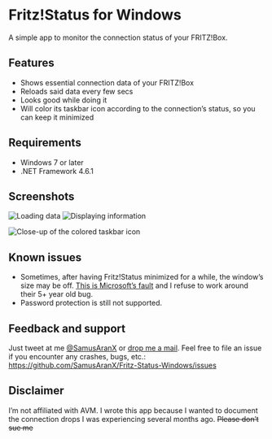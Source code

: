# Fritz!Status for Windows
A simple app to monitor the connection status of your FRITZ!Box.

## Features
* Shows essential connection data of your FRITZ!Box
* Reloads said data every few secs
* Looks good while doing it
* Will color its taskbar icon according to the connection’s status, so you can keep it minimized

## Requirements
* Windows 7 or later
* .NET Framework 4.6.1

## Screenshots

![Loading data](https://cloud.githubusercontent.com/assets/676069/12872788/9fff883a-cdac-11e5-8780-d3a5632bbf78.png)
![Displaying information](https://cloud.githubusercontent.com/assets/676069/12872789/a2c7cc30-cdac-11e5-9352-3f977c85ca4a.png)

![Close-up of the colored taskbar icon](https://cloud.githubusercontent.com/assets/676069/12872790/a49c54ae-cdac-11e5-8a9f-4e4f3df48fe9.PNG)

## Known issues
* Sometimes, after having Fritz!Status minimized for a while, the window’s size may be off. [This is Microsoft’s fault](https://connect.microsoft.com/VisualStudio/feedback/details/616008/wpf-sizing-is-broken-if-window-is-minimized) and I refuse to work around their 5+ year old bug.
* Password protection is still not supported.

## Feedback and support
Just tweet at me [@SamusAranX](https://twitter.com/SamusAranX) or [drop me a mail](mailto:hallo@peterwunder.de).
Feel free to file an issue if you encounter any crashes, bugs, etc.: https://github.com/SamusAranX/Fritz-Status-Windows/issues

## Disclaimer
I’m not affiliated with AVM. I wrote this app because I wanted to document the connection drops I was experiencing several months ago. ~~Please don’t sue me~~